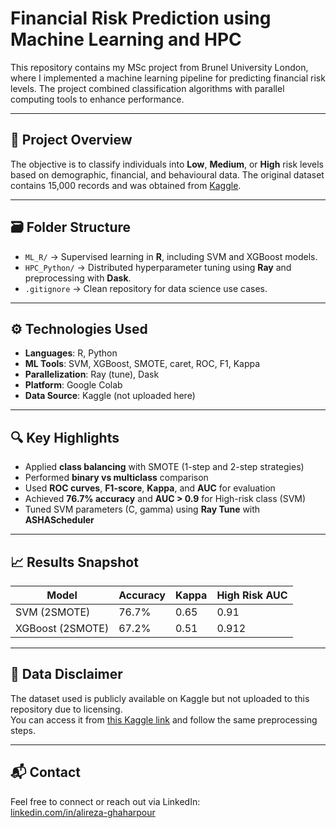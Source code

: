 # Financial Risk Prediction using Machine Learning and HPC

This repository contains my MSc project from Brunel University London, where I implemented a machine learning pipeline for predicting financial risk levels. The project combined classification algorithms with parallel computing tools to enhance performance.

---

## 🧠 Project Overview

The objective is to classify individuals into **Low**, **Medium**, or **High** risk levels based on demographic, financial, and behavioural data. The original dataset contains 15,000 records and was obtained from [Kaggle](https://www.kaggle.com/datasets).

---

## 🗃️ Folder Structure

- `ML_R/` → Supervised learning in **R**, including SVM and XGBoost models.
- `HPC_Python/` → Distributed hyperparameter tuning using **Ray** and preprocessing with **Dask**.
- `.gitignore` → Clean repository for data science use cases.

---

## ⚙️ Technologies Used

- **Languages**: R, Python
- **ML Tools**: SVM, XGBoost, SMOTE, caret, ROC, F1, Kappa
- **Parallelization**: Ray (tune), Dask
- **Platform**: Google Colab
- **Data Source**: Kaggle (not uploaded here)

---

## 🔍 Key Highlights

- Applied **class balancing** with SMOTE (1-step and 2-step strategies)
- Performed **binary vs multiclass** comparison
- Used **ROC curves**, **F1-score**, **Kappa**, and **AUC** for evaluation
- Achieved **76.7% accuracy** and **AUC > 0.9** for High-risk class (SVM)
- Tuned SVM parameters (C, gamma) using **Ray Tune** with **ASHAScheduler**

---

## 📈 Results Snapshot

| Model | Accuracy | Kappa | High Risk AUC |
|-------|----------|--------|----------------|
| SVM (2SMOTE) | 76.7% | 0.65 | 0.91 |
| XGBoost (2SMOTE) | 67.2% | 0.51 | 0.912 |

---

## 🚫 Data Disclaimer

The dataset used is publicly available on Kaggle but not uploaded to this repository due to licensing.  
You can access it from [this Kaggle link](https://www.kaggle.com/datasets) and follow the same preprocessing steps.

---

## 📬 Contact

Feel free to connect or reach out via LinkedIn:  
[linkedin.com/in/alireza-ghaharpour](https://www.linkedin.com/in/alireza-ghaharpour)
